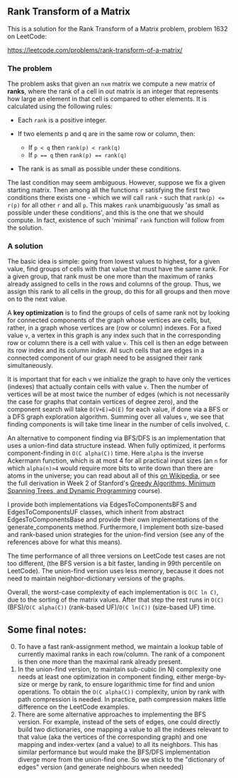 ## Rank Transform of a Matrix

This is a solution for the Rank Transform of a Matrix problem, problem 1632 on LeetCode:

https://leetcode.com/problems/rank-transform-of-a-matrix/

### The problem

The problem asks that given an `nxm` matrix we compute a new matrix of **ranks**, 
where the rank of a cell in out matrix is an integer that represents how large an element in that cell is compared to other elements. It is calculated using the following rules:

* Each `rank` is a positive integer.

* If two elements p and q are in the same row or column, then:
  * If `p < q` then `rank(p) < rank(q)`
  * If `p == q` then `rank(p) == rank(q)`
  
* The rank is as small as possible under these conditions.

The last condition may seem ambiguous.  However, suppose we fix a given starting matrix.
Then among all the functions `r` satisfying the first two conditions there exists one - which we will call `rank` - such that `rank(p) <= r(p)` for all other `r` and all `p`. This makes `rank` unambiguously 'as small as possible under these conditions', and this is the one that we should compute. In fact, existence of such 'minimal' `rank` function will follow from the solution.  

### A solution

The basic idea is simple:
going from lowest values to highest,
for a given value, find groups of cells with that value
that must have the same rank.
For a given group, that rank must be
one more than the maximum of ranks already assigned
to cells in the rows and columns of the group.
Thus, we assign this rank to all cells in the group,
do this for all groups and then move on to the next value.

A **key optimization** is to find the groups of cells of same rank
not by looking for connected components of the  graph whose vertices
are cells, but, rather, in a graph whose vertices are (row or column)
indexes. For a fixed value `v`, a vertex in this graph is any index such
that in the corresponding row or column there is a cell with value `v`.
This cell is then an edge between its row index and its column index.
All such cells that are edges in a connected component
of our graph need to be assigned their rank simultaneously.

It is important that for each `v` we initialize the graph
to have only the vertices (indexes) that actually contain cells with value `v`.
Then the number of vertices will be at most twice the number of edges (which is not necessarily the case for graphs that contain vertices of degree zero),
and the component search will take `O(V+E)=O(E)` for each value, if done via
a BFS or a DFS graph exploration algorithm.
Summing over all values `v`, we see that finding components
is will take time linear in the number of cells involved, `C`.

An alternative to component finding via BFS/DFS is an implementation that uses a union-find data structure instead.
When fully optimized, it performs component-finding in `O(C alpha(C))` time.
Here `alpha` is the inverse Ackermann function,
which is at most 4 for all practical input sizes
(an `n` for which `alpha(n)>4` would require more bits to write down
than there are atoms in the universe; you can read about all of this [on Wikipedia](https://en.wikipedia.org/wiki/Disjoint-set_data_structure), or see the full derivation in Week 2 of Stanford's [Greedy Algorithms, Minimum Spanning Trees, and Dynamic Programming](https://www.coursera.org/learn/algorithms-greedy) course). 

I provide both implementations via EdgesToComponentsBFS and EdgesToComponentsUF
classes, which inherit from abstract EdgesToComponentsBase and provide their own
implementations of the generate_components method. Furthermore, I implement
both size-based and rank-based union strategies for the union-find version (see any of the references above for what this means).

The time performance of all three versions on LeetCode test cases are not too different,
(the BFS version is a bit faster, landing in 99th percentile on LeetCode).
The union-find version uses less memory,
because it does not need to maintain neighbor-dictionary versions of the graphs.


Overall, the worst-case complexity of each implementation is `O(C ln C)`,
due to the sorting of the matrix values.
After that step the rest runs in
`O(C)` (BFS)/`O(C alpha(C))` (rank-based UF)/`O(C ln(C))` (size-based UF)
time.

## Some final notes:

0) To have a fast rank-assignment method, we maintain a lookup table of
currently maximal ranks in each row/column. The rank of a component is then
one more than the maximal rank already present.
1) In the union-find version, to maintain sub-cubic (in N) complexity
one needs at least one optimization in component finding,
either merge-by-size or merge by rank, to ensure logarithmic time
for find and union operations. To obtain the `O(C alpha(C))` complexity,
union by rank with path compression is needed. In practice,
path compression makes little difference on the LeetCode examples.
2) There are some alternative approaches to implementing the BFS version.
For example, instead of the sets of edges, one could directly build
two dictionaries, one mapping a value to all the indexes relevant to that value
(aka the vertices of the corresponding graph) and one mapping and index-vertex
(and a value) to all its neighbors. This has similar performance but would make
the BFS/DFS implementation diverge more from the union-find one. So we stick to
the "dictionary of edges" version (and generate neighbours when needed)
